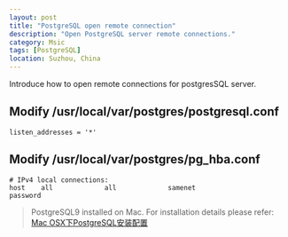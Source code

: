 ```yaml
---
layout: post
title: "PostgreSQL open remote connection"
description: "Open PostgreSQL server remote connections."
category: Msic
tags: [PostgreSQL]
location: Suzhou, China
---
```

Introduce how to open remote connections for postgresSQL server.

## Modify /usr/local/var/postgres/postgresql.conf

	listen_addresses = '*'

## Modify /usr/local/var/postgres/pg_hba.conf

	# IPv4 local connections:
	host    all             all             samenet                 password

> PostgreSQL9 installed on Mac. For installation details please refer: [Mac OSX下PostgreSQL安装配置](http://tim.everyday-cn.com/Msic/2012/10/06/macpostgres/)



